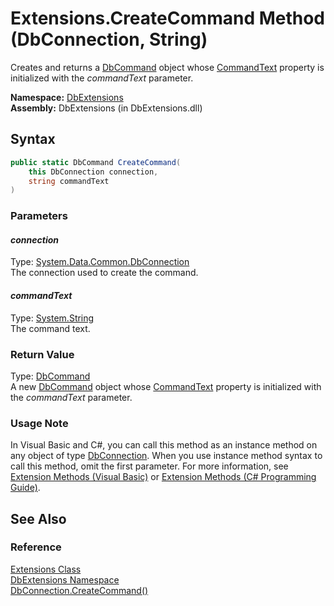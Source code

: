 Extensions.CreateCommand Method (DbConnection, String)
======================================================
Creates and returns a [DbCommand][1] object whose [CommandText][2] property is initialized with the *commandText* parameter.

**Namespace:** [DbExtensions][3]  
**Assembly:** DbExtensions (in DbExtensions.dll)

Syntax
------

```csharp
public static DbCommand CreateCommand(
	this DbConnection connection,
	string commandText
)
```

### Parameters

#### *connection*
Type: [System.Data.Common.DbConnection][4]  
The connection used to create the command.

#### *commandText*
Type: [System.String][5]  
The command text.

### Return Value
Type: [DbCommand][1]  
 A new [DbCommand][1] object whose [CommandText][2] property is initialized with the *commandText* parameter. 
### Usage Note
In Visual Basic and C#, you can call this method as an instance method on any object of type [DbConnection][4]. When you use instance method syntax to call this method, omit the first parameter. For more information, see [Extension Methods (Visual Basic)][6] or [Extension Methods (C# Programming Guide)][7].

See Also
--------

### Reference
[Extensions Class][8]  
[DbExtensions Namespace][3]  
[DbConnection.CreateCommand()][9]  

[1]: http://msdn.microsoft.com/en-us/library/852d01k6
[2]: http://msdn.microsoft.com/en-us/library/9d2hk99t
[3]: ../README.md
[4]: http://msdn.microsoft.com/en-us/library/c790zwhc
[5]: http://msdn.microsoft.com/en-us/library/s1wwdcbf
[6]: http://msdn.microsoft.com/en-us/library/bb384936.aspx
[7]: http://msdn.microsoft.com/en-us/library/bb383977.aspx
[8]: README.md
[9]: http://msdn.microsoft.com/en-us/library/ka5x0f4c